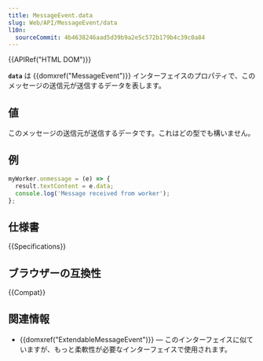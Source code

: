 ```yaml
---
title: MessageEvent.data
slug: Web/API/MessageEvent/data
l10n:
  sourceCommit: 4b4638246aad5d39b9a2e5c572b179b4c39c0a84
---
```


{{APIRef("HTML DOM")}}

**`data`** は {{domxref("MessageEvent")}} インターフェイスのプロパティで、このメッセージの送信元が送信するデータを表します。

## 値

このメッセージの送信元が送信するデータです。これはどの型でも構いません。

## 例

```js
myWorker.onmessage = (e) => {
  result.textContent = e.data;
  console.log('Message received from worker');
};
```

## 仕様書

{{Specifications}}

## ブラウザーの互換性

{{Compat}}

## 関連情報

- {{domxref("ExtendableMessageEvent")}} — このインターフェイスに似ていますが、もっと柔軟性が必要なインターフェイスで使用されます。
